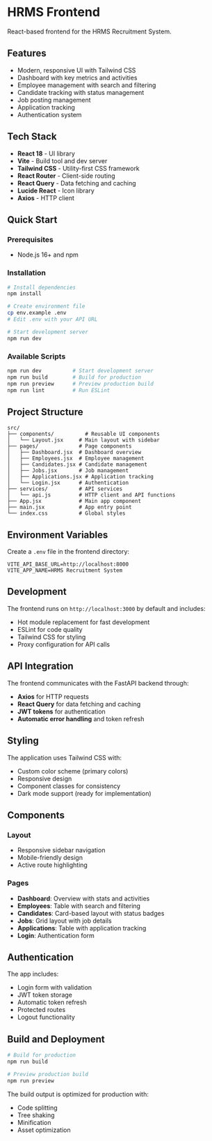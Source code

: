 # HRMS Frontend

React-based frontend for the HRMS Recruitment System.

## Features

- Modern, responsive UI with Tailwind CSS
- Dashboard with key metrics and activities
- Employee management with search and filtering
- Candidate tracking with status management
- Job posting management
- Application tracking
- Authentication system

## Tech Stack

- **React 18** - UI library
- **Vite** - Build tool and dev server
- **Tailwind CSS** - Utility-first CSS framework
- **React Router** - Client-side routing
- **React Query** - Data fetching and caching
- **Lucide React** - Icon library
- **Axios** - HTTP client

## Quick Start

### Prerequisites

- Node.js 16+ and npm

### Installation

```bash
# Install dependencies
npm install

# Create environment file
cp env.example .env
# Edit .env with your API URL

# Start development server
npm run dev
```

### Available Scripts

```bash
npm run dev          # Start development server
npm run build        # Build for production
npm run preview      # Preview production build
npm run lint         # Run ESLint
```

## Project Structure

```
src/
├── components/          # Reusable UI components
│   └── Layout.jsx     # Main layout with sidebar
├── pages/             # Page components
│   ├── Dashboard.jsx  # Dashboard overview
│   ├── Employees.jsx  # Employee management
│   ├── Candidates.jsx # Candidate management
│   ├── Jobs.jsx       # Job management
│   ├── Applications.jsx # Application tracking
│   └── Login.jsx      # Authentication
├── services/          # API services
│   └── api.js         # HTTP client and API functions
├── App.jsx            # Main app component
├── main.jsx           # App entry point
└── index.css          # Global styles
```

## Environment Variables

Create a `.env` file in the frontend directory:

```env
VITE_API_BASE_URL=http://localhost:8000
VITE_APP_NAME=HRMS Recruitment System
```

## Development

The frontend runs on `http://localhost:3000` by default and includes:

- Hot module replacement for fast development
- ESLint for code quality
- Tailwind CSS for styling
- Proxy configuration for API calls

## API Integration

The frontend communicates with the FastAPI backend through:

- **Axios** for HTTP requests
- **React Query** for data fetching and caching
- **JWT tokens** for authentication
- **Automatic error handling** and token refresh

## Styling

The application uses Tailwind CSS with:

- Custom color scheme (primary colors)
- Responsive design
- Component classes for consistency
- Dark mode support (ready for implementation)

## Components

### Layout
- Responsive sidebar navigation
- Mobile-friendly design
- Active route highlighting

### Pages
- **Dashboard**: Overview with stats and activities
- **Employees**: Table with search and filtering
- **Candidates**: Card-based layout with status badges
- **Jobs**: Grid layout with job details
- **Applications**: Table with application tracking
- **Login**: Authentication form

## Authentication

The app includes:

- Login form with validation
- JWT token storage
- Automatic token refresh
- Protected routes
- Logout functionality

## Build and Deployment

```bash
# Build for production
npm run build

# Preview production build
npm run preview
```

The build output is optimized for production with:

- Code splitting
- Tree shaking
- Minification
- Asset optimization 